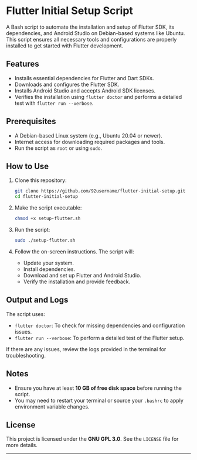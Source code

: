
# Flutter Initial Setup Script

A Bash script to automate the installation and setup of Flutter SDK, its dependencies, and Android Studio on Debian-based systems like Ubuntu. This script ensures all necessary tools and configurations are properly installed to get started with Flutter development.

## Features
- Installs essential dependencies for Flutter and Dart SDKs.
- Downloads and configures the Flutter SDK.
- Installs Android Studio and accepts Android SDK licenses.
- Verifies the installation using `flutter doctor` and performs a detailed test with `flutter run --verbose`.

## Prerequisites
- A Debian-based Linux system (e.g., Ubuntu 20.04 or newer).
- Internet access for downloading required packages and tools.
- Run the script as `root` or using `sudo`.

## How to Use

1. Clone this repository:
   ```bash
   git clone https://github.com/92username/flutter-initial-setup.git
   cd flutter-initial-setup
   ```

2. Make the script executable:
   ```bash
   chmod +x setup-flutter.sh
   ```

3. Run the script:
   ```bash
   sudo ./setup-flutter.sh
   ```

4. Follow the on-screen instructions. The script will:
   - Update your system.
   - Install dependencies.
   - Download and set up Flutter and Android Studio.
   - Verify the installation and provide feedback.

## Output and Logs
The script uses:
- `flutter doctor`: To check for missing dependencies and configuration issues.
- `flutter run --verbose`: To perform a detailed test of the Flutter setup.

If there are any issues, review the logs provided in the terminal for troubleshooting.

## Notes
- Ensure you have at least **10 GB of free disk space** before running the script.
- You may need to restart your terminal or source your `.bashrc` to apply environment variable changes.

## License
This project is licensed under the **GNU GPL 3.0**. See the `LICENSE` file for more details.

---

